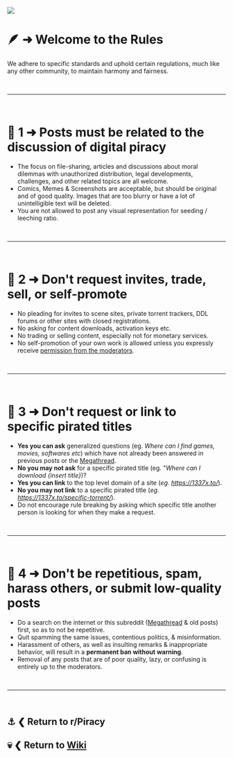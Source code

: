 ![](%%rules%%)

# 🪶 ➜ Welcome to the **Rules**
We adhere to specific standards and uphold certain regulations, much like any other community, to maintain harmony and fairness.

&nbsp;

---

&nbsp;

# 📑 1 ➜ Posts must be related to the discussion of digital piracy

- The focus on file-sharing, articles and discussions about moral dilemmas with unauthorized distribution, legal developments, challenges, and other related topics are all welcome.
- Comics, Memes & Screenshots are acceptable, but should be original and of good quality. Images that are too blurry or have a lot of unintelligible text will be deleted.
- You are not allowed to post any visual representation for seeding / leeching ratio.


&nbsp;

---

&nbsp;


# 📑 2 ➜ Don't request invites, trade, sell, or self-promote
- No pleading for invites to scene sites, private torrent trackers, DDL forums or other sites with closed registrations.
- No asking for content downloads, activation keys etc.
- No trading or selling content, especially not for monetary services.
- No self-promotion of your own work is allowed unless you expressly receive [permission from the moderators](https://www.reddit.com/message/compose?to=%2Fr%2FPiracy&subject=Self+Promotion+Post).


&nbsp;

---

&nbsp;


# 📑 3 ➜ Don't request or link to specific pirated titles
- **Yes you can ask** generalized questions (eg. *Where can I find games, movies, softwares etc*) which have not already been answered in previous posts or the [Megathread](https://www.reddit.com/r/Piracy/wiki/megathread/).
- **No you may not ask** for a specific pirated title (eg. "*Where can I download {insert title}*)? 
- **Yes you can link** to the top level domain of a site (*eg. https://1337x.to/*).
- **No you may not link** to a specific pirated title (*eg. https://1337x.to/specific-torrent/*).
- Do not encourage rule breaking by asking which specific title another person is looking for when they make a request.


&nbsp;

---

&nbsp;


# 📑 4 ➜ Don't be repetitious, spam, harass others, or submit low-quality posts
- Do a search on the internet or this subreddit ([Megathread](https://www.reddit.com/r/Piracy/wiki/megathread/) & old posts) first, so as to not be repetitive.
- Quit spamming the same issues, contentious politics, & misinformation.
- Harassment of others, as well as insulting remarks & inappropriate behavior, will result in a **permanent ban without warning**.
- Removal of any posts that are of poor quality, lazy, or confusing is entirely up to the moderators.

&nbsp;

---

&nbsp;

⚓ ❮ Return to **r/Piracy**
---
💀 ❮ Return to [**Wiki**](https://www.reddit.com/r/Piracy/wiki/index/)
---